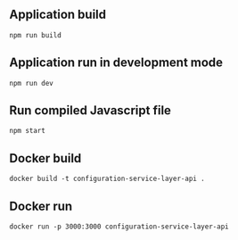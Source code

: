 ## Application build 
```
npm run build
```

## Application run in development mode
```
npm run dev
```

## Run compiled Javascript file
```
npm start
```

## Docker build
```
docker build -t configuration-service-layer-api .
```

## Docker run
```
docker run -p 3000:3000 configuration-service-layer-api
```